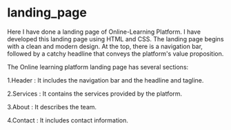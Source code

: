 # landing_page

Here I have done a landing page of Online-Learning Platform. I have developed this landing page using HTML and CSS. The landing page begins with a clean and modern design. At the top, there is a navigation bar, followed by a catchy headline that conveys the platform's value proposition.

The Online learning platform landing page has several sections:

1.Header : It includes the navigation bar and the headline and tagline.

2.Services : It contains the services provided by the platform.

3.About : It describes the team.

4.Contact : It includes contact information.
